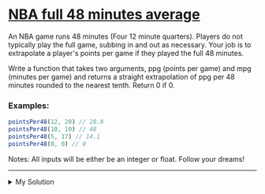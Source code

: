 # [NBA full 48 minutes average](https://www.codewars.com/kata/587c2d08bb65b5e8040004fd)

An NBA game runs 48 minutes (Four 12 minute quarters). Players do not typically play the full game, subbing in and out as necessary. Your job is to extrapolate a player's points per game if they played the full 48 minutes.

Write a function that takes two arguments, ppg (points per game) and mpg (minutes per game) and returns a straight extrapolation of ppg per 48 minutes rounded to the nearest tenth. Return 0 if 0.

### Examples:

```js
pointsPer48(12, 20) // 28.8
pointsPer48(10, 10) // 48
pointsPer48(5, 17) // 14.1
pointsPer48(0, 0) // 0
```

Notes:
All inputs will be either be an integer or float.
Follow your dreams!

---

<details><summary>My Solution</summary>

```js
function pointsPer48(ppg, mpg) {
  return ppg ? +((ppg / mpg) * 48).toFixed(1) : 0
}
```

</details>
